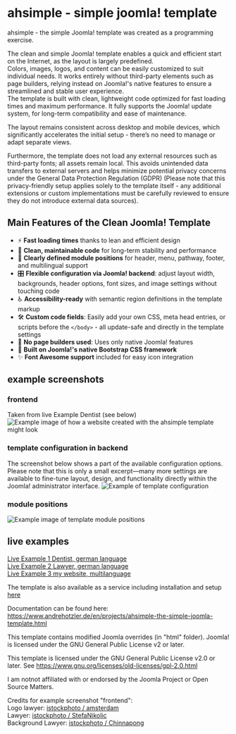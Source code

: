 # ahsimple - simple joomla! template
ahsimple - the simple Joomla! template was created as a programming exercise.

The clean and simple Joomla! template enables a quick and efficient start on the Internet, as the layout is largely predefined.\
Colors, images, logos, and content can be easily customized to suit individual needs. It works entirely without third-party elements such as page builders, relying instead on Joomla!'s native features to ensure a streamlined and stable user experience.\
The template is built with clean, lightweight code optimized for fast loading times and maximum performance. It fully supports the Joomla! update system, for long-term compatibility and ease of maintenance.

The layout remains consistent across desktop and mobile devices, which significantly accelerates the initial setup - there’s no need to manage or adapt separate views.

Furthermore, the template does not load any external resources such as third-party fonts; all assets remain local. This avoids unintended data transfers to external servers and helps minimize potential privacy concerns under the General Data Protection Regulation (GDPR) (Please note that this privacy-friendly setup applies solely to the template itself - any additional extensions or custom implementations must be carefully reviewed to ensure they do not introduce external data sources).

## Main Features of the Clean Joomla! Template

- ⚡ **Fast loading times** thanks to lean and efficient design
- 🧼 **Clean, maintainable code** for long-term stability and performance
- 🧩 **Clearly defined module positions** for header, menu, pathway, footer, and multilingual support
- 🎛️ **Flexible configuration via Joomla! backend**: adjust layout width, backgrounds, header options, font sizes, and image settings without touching code
- ♿ **Accessibility-ready** with semantic region definitions in the template markup
- 🛠️ **Custom code fields**: Easily add your own CSS, meta head entries, or scripts before the `</body>` - all update-safe and directly in the template settings
- 🚫 **No page builders used**: Uses only native Joomla! features
- 🎨 **Built on Joomla!'s native Bootstrap CSS framework**
- ✨ **Font Awesome support** included for easy icon integration

## example screenshots
### frontend 
Taken from live Example Dentist (see below)
![Example image of how a website created with the ahsimple template might look](https://www.sofort-start-webseite.de/images/ahsimple-template-lawyer-example.jpg)
### template configuration in backend 
The screenshot below shows a part of the available configuration options. Please note that this is only a small excerpt—many more settings are available to fine-tune layout, design, and functionality directly within the Joomla! administrator interface.
![Example of template configuration](https://www.sofort-start-webseite.de/images/ahsimple-template-settings-english.jpg)
### module positions 
![Example image of template module positions](https://www.sofort-start-webseite.de/images/ahsimple-template-module-positions.jpg)
## live examples

[Live Example 1 Dentist, german language](https://www.sofort-start-webseite.de/beispiel-zahnarzt/zahnaerzte-mueller-schneider-muenchen-trudering.html)\
[Live Example 2 Lawyer, german language](https://www.sofort-start-webseite.de/beispiel-anwalt/home.html)\
[Live Example 3 my website, multilanguage](https://www.andrehotzler.de/en/)

The template is also available as a service including installation and setup [here](https://www.sofort-start-webseite.de/)

Documentation can be found here: https://www.andrehotzler.de/en/projects/ahsimple-the-simple-joomla-template.html

This template contains modified Joomla overrides (in "html" folder).
Joomla! is licensed under the GNU General Public License v2 or later.

This template is licensed under the GNU General Public License v2.0 or later.
See https://www.gnu.org/licenses/old-licenses/gpl-2.0.html

I am notnot affiliated with or endorsed by the Joomla Project or Open Source Matters. 

Credits for example screenshot "frontend":\
Logo lawyer: [istockphoto / amsterdam](https://www.istockphoto.com/de/portfolio/artsterdam)\
Lawyer: [istockphoto / StefaNikolic](https://www.istockphoto.com/de/portfolio/StefaNikolic)\
Background Lawyer: [istockphoto / Chinnapong](https://www.istockphoto.com/de/portfolio/noipornpan)